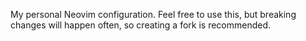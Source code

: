 My personal Neovim configuration. Feel free to use this, but breaking changes will happen often, so creating a fork is recommended.
